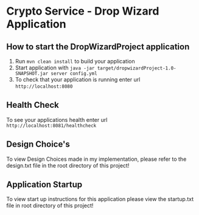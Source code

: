 # Crypto Service - Drop Wizard Application 

How to start the DropWizardProject application
---

1. Run `mvn clean install` to build your application
1. Start application with `java -jar target/dropwizardProject-1.0-SNAPSHOT.jar server config.yml`
1. To check that your application is running enter url `http://localhost:8080`

Health Check
---

To see your applications health enter url `http://localhost:8081/healthcheck`


Design Choice's
---
To view Design Choices made in my implementation, please refer to the design.txt file in the root directory of this project! 


Application Startup
---
To view start up instructions for this application please view the startup.txt file in root directory of this project! 



